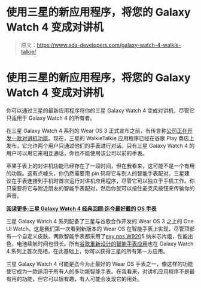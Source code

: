 # 使用三星的新应用程序，将您的 Galaxy Watch 4 变成对讲机

> 原文：<https://www.xda-developers.com/galaxy-watch-4-walkie-talkie/>

# 使用三星的新应用程序，将您的 Galaxy Watch 4 变成对讲机

你可以通过三星的最新应用程序将你的三星 Galaxy Watch 4 变成对讲机，尽管它只适用于 Galaxy Watch 4 的所有者。

在三星 Galaxy Watch 4 系列的 Wear OS 3 正式宣布之前，有传言称[公司正在开发一款对讲机功能](https://www.xda-developers.com/galaxy-watch-4-ditch-tizen-customized-wear-os/)。现在，三星的 WalkieTalkie 应用程序已经在谷歌 Play 商店上发布，它允许两个用户只通过他们的手表进行对话。只有三星 Galaxy Watch 4 的用户可以用它来相互通话，你也不能使用该公司以前的手表。

苹果手表上的对讲机功能已经存在了一段时间，但在我看来，这可能不是一个有用的功能。这有点噱头，你仍然需要用 pin 码将它与别人的智能手表配对。三星建议在手表连接到手机时首次运行对讲机应用程序，尽管它可以独立于手机工作。你只需要将它与附近朋友的智能手表配对，然后你就可以按住麦克风按钮来传输你的声音。

**[阅读更多:三星 Galaxy Watch 4 经典回顾:迄今最好戴的 OS 手表](https://www.xda-developers.com/samsung-galaxy-watch-4-classic-review/)**

三星 Galaxy Watch 4 系列配备了三星与谷歌合作开发的 Wear OS 3 之上的 One UI Watch。这是我们第一次看到新版本的 Wear OS 在智能手表上实现，尽管顶部有一个自定义皮肤。两款智能手表都采用了[exy nos W920](https://www.xda-developers.com/samsung-exynos-w920-wearable-chip-detailed/)5 纳米芯片组，性能出色，电池续航时间也很长。所有[谷歌重新设计的智能手表应用](https://www.xda-developers.com/google-wear-os-3-apps/)也在 Galaxy Watch 4 系列上首次亮相，在此基础上，你可以获得三星的所有第一方应用。

三星 Galaxy Watch 4 可能是迄今为止最好的 Wear OS 手表之一，像这样的功能使它成为一款适用于所有人的多功能智能手表。在我看来，对讲机应用程序不是最有用的功能，但它可以很有趣，有人可能会发现它的用处。